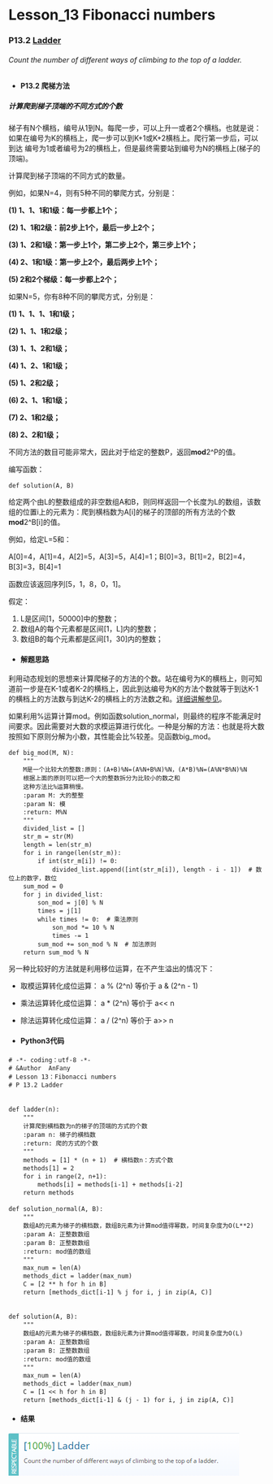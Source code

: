# Lesson_13 Fibonacci numbers  


### P13.2 [Ladder](https://app.codility.com/programmers/lessons/13-fibonacci_numbers/ladder/) 

###### Count the number of different ways of climbing to the top of a ladder.

* #### P13.2 爬梯方法

##### 计算爬到梯子顶端的不同方式的个数

梯子有N个横档，编号从1到N。每爬一步，可以上升一或者2个横档。也就是说：如果在编号为K的横档上，爬一步可以到K+1或K+2横档上。爬行第一步后，可以到达
编号为1或者编号为2的横档上，但是最终需要站到编号为N的横档上(梯子的顶端)。

计算爬到梯子顶端的不同方式的数量。

例如，如果N=4，则有5种不同的攀爬方式，分别是：

**(1) 1、1、1和1级：每一步都上1个；**
  
**(2) 1、1和2级：前2步上1个，最后一步上2个；**
  
**(3) 1、2和1级：第一步上1个，第二步上2个，第三步上1个；**
  
**(4) 2、1和1级：第一步上2个，最后两步上1个；**
  
**(5) 2和2个梯级：每一步都上2个；**

如果N=5，你有8种不同的攀爬方式，分别是：

**(1) 1、1、1、1和1级；**
  
**(2) 1、1、1和2级；**
  
**(3) 1、1、2和1级；**
  
**(4) 1、2、1和1级；**
  
**(5) 1、2和2级；**
  
**(6) 2、1、1和1级；**
  
**(7) 2、1和2级；**
  
**(8) 2、2和1级；**
  
不同方法的数目可能非常大，因此对于给定的整数P，返回**mod**2^P的值。

编写函数：
```
def solution(A, B)
```

给定两个由L的整数组成的非空数组A和B，则同样返回一个长度为L的数组，该数组的位置i上的元素为：爬到横档数为A[i]的梯子的顶部的所有方法的个数**mod**2^B[i]的值。

例如，给定L=5和：

A[0]=4，A[1]=4，A[2]=5，A[3]=5，A[4]=1；B[0]=3，B[1]=2，B[2]=4，B[3]=3，B[4]=1

函数应该返回序列[5，1，8，0，1]。

假定：

  1. L是区间[1，50000]中的整数；
  2. 数组A的每个元素都是区间[1，L]内的整数；
  3. 数组B的每个元素都是区间[1，30]内的整数；
  
* #### 解题思路

利用动态规划的思想来计算爬梯子的方法的个数。站在编号为K的横档上，则可知道前一步是在K-1或者K-2的横档上，因此到达编号为K的方法个数就等于到达K-1的横档上的方法数与到达K-2的横档上的方法数之和。[详细讲解参见](https://github.com/Anfany/Algorithm-Example-by-Python3/blob/master/1.1%E4%B8%8A%E5%8F%B0%E9%98%B6.md)。

如果利用%运算计算mod。例如函数solution_normal，则最终的程序不能满足时间要求。因此需要对大数的求模运算进行优化。一种是分解的方法：也就是将大数按照如下原则分解为小数，其性能会比%较差。见函数big_mod。
```
def big_mod(M, N):
    """
    M是一个比较大的整数:原则：(A+B)%N=(A%N+B%N)%N，(A*B)%N=(A%N*B%N)%N
    根据上面的原则可以把一个大的整数拆分为比较小的数之和
    这种方法比%运算稍慢。
    :param M: 大的整整
    :param N: 模
    :return: M%N
    """
    divided_list = []
    str_m = str(M)
    length = len(str_m)
    for i in range(len(str_m)):
        if int(str_m[i]) != 0:
            divided_list.append([int(str_m[i]), length - i - 1])  # 数位上的数字，数位
    sum_mod = 0
    for j in divided_list:
        son_mod = j[0] % N
        times = j[1]
        while times != 0:  # 乘法原则
            son_mod *= 10 % N
            times -= 1
        sum_mod += son_mod % N  # 加法原则
    return sum_mod % N
```

另一种比较好的方法就是利用移位运算，在不产生溢出的情况下：

* 取模运算转化成位运算： 
         a % (2^n) 等价于 a & (2^n - 1)
         
*  乘法运算转化成位运算：
         a * (2^n) 等价于 a<< n
         
* 除法运算转化成位运算：
         a / (2^n) 等价于 a>> n

* #### Python3代码

```
# -*- coding：utf-8 -*-
# &Author  AnFany
# Lesson 13：Fibonacci numbers
# P 13.2 Ladder


def ladder(n):
    """
    计算爬到横档数为n的梯子的顶端的方式的个数
    :param n: 梯子的横档数
    :return: 爬的方式的个数
    """
    methods = [1] * (n + 1)  # 横档数n：方式个数
    methods[1] = 2
    for i in range(2, n+1):
        methods[i] = methods[i-1] + methods[i-2]
    return methods

def solution_normal(A, B):
    """
    数组A的元素为梯子的横档数，数组B元素为计算mod值得幂数，时间复杂度为O(L**2)
    :param A: 正整数数组
    :param B: 正整数数组
    :return: mod值的数组
    """
    max_num = len(A)
    methods_dict = ladder(max_num)
    C = [2 ** h for h in B]
    return [methods_dict[i-1] % j for i, j in zip(A, C)]


def solution(A, B):
    """
    数组A的元素为梯子的横档数，数组B元素为计算mod值得幂数，时间复杂度为O(L)
    :param A: 正整数数组
    :param B: 正整数数组
    :return: mod值的数组
    """
    max_num = len(A)
    methods_dict = ladder(max_num)
    C = [1 << h for h in B]
    return [methods_dict[i-1] & (j - 1) for i, j in zip(A, C)]

```

* #### 结果

![image](https://github.com/Anfany/Codility-Lessons-By-Python3/blob/master/L13_Fibonacci%20numbers/13.2.png)
